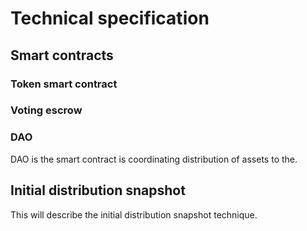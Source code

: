 # Technical specification

## Smart contracts

### Token smart contract

### Voting escrow



### DAO

DAO is the smart contract is coordinating distribution of assets to the.


## Initial distribution snapshot

This will describe the initial distribution snapshot technique.
